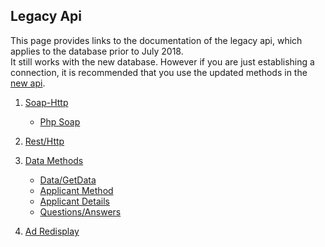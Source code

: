 ## Legacy Api

This page provides links to the documentation of the legacy api, which applies to the database prior to July 2018.  
It still works with the new database. However if you are just establishing a connection, it is recommended 
that you use the updated methods in the [new api](../api/Api-Documents.0.md).

1. [Soap-Http](soap_http)
    * [Php Soap](php_soap)

2. [Rest/Http](rest_http)

3. [Data Methods](data_objects)
    + [Data/GetData](getdata)
    + [Applicant Method](applicant_method)
    + [Applicant Details](applicant_details)
    + [Questions/Answers](questions_answers)

4. [Ad Redisplay](ad_display)